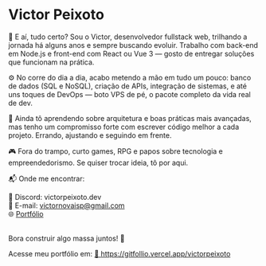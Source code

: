 # Victor Peixoto

<!--
**victorpeixoto/victorpeixoto** is a ✨ _special_ ✨ repository because its `README.md` (this file) appears on your GitHub profile. -->

👾 E aí, tudo certo? Sou o Victor, desenvolvedor fullstack web, trilhando a jornada há alguns anos e sempre buscando evoluir. Trabalho com back-end em Node.js e front-end com React ou Vue 3 — gosto de entregar soluções que funcionam na prática.

⚙️ No corre do dia a dia, acabo metendo a mão em tudo um pouco: banco de dados (SQL e NoSQL), criação de APIs, integração de sistemas, e até uns toques de DevOps — boto VPS de pé, o pacote completo da vida real de dev.

🔁 Ainda tô aprendendo sobre arquitetura e boas práticas mais avançadas, mas tenho um compromisso forte com escrever código melhor a cada projeto. Errando, ajustando e seguindo em frente.

🎮 Fora do trampo, curto games, RPG e papos sobre tecnologia e empreendedorismo. Se quiser trocar ideia, tô por aqui.

📬 Onde me encontrar:

📲 Discord: victorpeixoto.dev<br/>
📩 E-mail: victornovaisp@gmail.com<br/>
🌐 <a href="https://victorpeixoto.tech/">Portfólio</a><br/>

<br/> Bora construir algo massa juntos! 💪


Acesse meu portfólio em: 
<a href="https://gitfollio.vercel.app/victorpeixoto"> 🔗
  https://gitfollio.vercel.app/victorpeixoto
</a>

<!-- GitFolio:start
{
  "gitfolio": "on",
  "name": "Victor Peixoto",
  "email": "",
  "tagline": "",
  "avatar_url": "https://avatars.githubusercontent.com/u/53842010?v=4",
  "website": "",
  "githubUser": "victorpeixoto",
  "linkedinUser": "",
  "about": "",
  "showStars": true,
  "showFollowers": true,
  "followers": 30,
  "following": 123,
  "themeId": "minimal",
  "tech": [],
  "projects": [
  {
    "id": 298126047,
    "repoName": "victorpeixoto",
    "url": "https://github.com/victorpeixoto/victorpeixoto",
    "stars": 0,
    "description": "",
    "image": "",
    "techs": [],
    "deploy": "",
    "highlighted": false
  },
  {
    "id": 1022099989,
    "repoName": "intranet-sample",
    "url": "https://github.com/victorpeixoto/intranet-sample",
    "stars": 0,
    "description": "",
    "image": "",
    "techs": [],
    "deploy": "",
    "highlighted": false
  }
]
}
GitFolio:end -->
  
